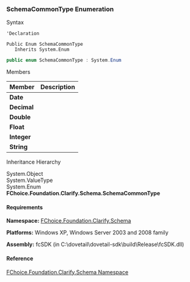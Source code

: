 ﻿### SchemaCommonType Enumeration

Syntax

```vbnet
'Declaration

Public Enum SchemaCommonType 
   Inherits System.Enum
```

```csharp
public enum SchemaCommonType : System.Enum 
```

Members

| Member | Description |
| --- | --- |
| **Date** |   |
| **Decimal** |   |
| **Double** |   |
| **Float** |   |
| **Integer** |   |
| **String** |   |

Inheritance Hierarchy

System.Object  
System.ValueType  
System.Enum  
**FChoice.Foundation.Clarify.Schema.SchemaCommonType**  

#### Requirements

**Namespace:** [FChoice.Foundation.Clarify.Schema](fcSDK~FChoice.Foundation.Clarify.Schema_namespace.md)

**Platforms:** Windows XP, Windows Server 2003 and 2008 family

**Assembly:** fcSDK (in C:\\dovetail\\dovetail-sdk\\build\\Release\\fcSDK.dll)

#### Reference

[FChoice.Foundation.Clarify.Schema Namespace](fcSDK~FChoice.Foundation.Clarify.Schema_namespace.md)